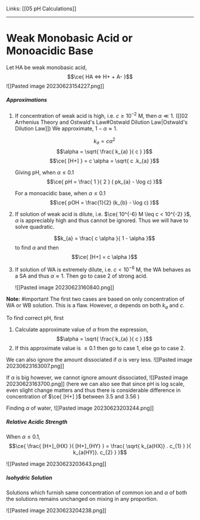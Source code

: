 Links: [[05 pH Calculations]]
___
# Weak Monobasic Acid or Monoacidic Base
Let HA be weak monobasic acid,
$$\ce{ HA <=> H+ + A- }$$
![[Pasted image 20230623154227.png]]

##### Approximations 
1. If concentration of weak acid is high, i.e. $c \geq 10^{-2}$ M, then $\alpha \ll 1$. ([[02 Arrhenius Theory and Ostwald's Law#Ostwald Dilution Law|Ostwald's Dilution Law]]) 
   We approximate, $1-\alpha \approx 1$. 
   
	$$k_{a} = c \alpha^{2}$$
	$$\alpha = \sqrt{ \frac{ k_{a} }{ c } }$$
	$$\ce{ [H+] } = c \alpha = \sqrt{ c .k_{a} }$$
	
	Giving pH, when $\alpha \leq 0.1$
	$$\ce{ pH = \frac{ 1 }{ 2 } ( pk_{a} - \log c) }$$

	For a monoacidic base, when $\alpha \leq 0.1$
	$$\ce{ pOH = \frac{1}{2} (k_{b} - \log c) }$$

2. If solution of weak acid is dilute, i.e. $\ce{ 10^{-6} M \leq c < 10^{-2} }$, $\alpha$ is appreciably high and thus cannot be ignored. Thus we will have to solve quadratic. 
   
   $$k_{a} = \frac{ c \alpha }{ 1 - \alpha }$$
	to find $\alpha$ and then 
	$$\ce{ [H+] = c \alpha }$$

3. If solution of WA is extremely dilute, i.e. $c < 10^{-6}$ M, the WA behaves as a SA and thus $\alpha \approx 1$. Then go to case 2 of strong acid. 
   
   ![[Pasted image 20230623160840.png]]

**Note:** #important 
The first two cases are based on only concentration of WA or WB solution. This is a flaw. However, $\alpha$ depends on both $k_{a}$ and $c$. 

To find correct pH, first
1. Calculate approximate value of $\alpha$ from the expression,
	$$\alpha = \sqrt{ \frac{ k_{a} }{ c } }$$
2. If this approximate value is $\leq 0.1$ then go to case 1, else go to case 2. 

We can also ignore the amount dissociated if $\alpha$ is very less.
![[Pasted image 20230623163007.png]]

If $\alpha$ is big however, we cannot ignore amount dissociated,
![[Pasted image 20230623163700.png]]
(here we can also see that since pH is log scale, even slight change matters and thus there is considerable difference in concentration of $\ce{ [H+] }$ between 3.5 and 3.56 )

Finding $\alpha$ of water,
![[Pasted image 20230623203244.png]]

##### Relative Acidic Strength 

When $\alpha \leq 0.1$,
$$\ce{ \frac{ [H+]_{HX} }{ [H+]_{HY} } = \frac{ \sqrt{ k_{a(HX)} . c_{1} } }{ k_{a(HY)}. c_{2} } }$$

![[Pasted image 20230623203643.png]]

##### Isohydric Solution
Solutions which furnish same concentration of common ion and $\alpha$ of both the solutions remains unchanged on mixing in any proportion. 

![[Pasted image 20230623204238.png]]  
